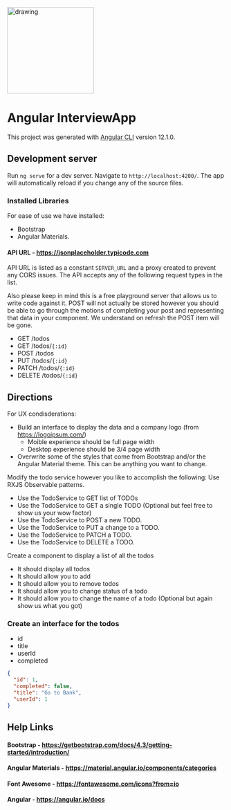 <img style="display: block" src="https://upload.wikimedia.org/wikipedia/commons/c/cf/Angular_full_color_logo.svg" alt="drawing" width="200"/>

# Angular InterviewApp

This project was generated with [Angular CLI](https://github.com/angular/angular-cli) version 12.1.0.

## Development server

Run `ng serve` for a dev server. Navigate to `http://localhost:4200/`. The app will automatically reload if you change any of the source files.

### Installed Libraries

For ease of use we have installed:

- Bootstrap
- Angular Materials.

#### API URL - https://jsonplaceholder.typicode.com

API URL is listed as a constant `SERVER_URL` and a proxy created to prevent any CORS issues. The API accepts any of the following request types in the list.

Also please keep in mind this is a free playground server that allows us to write code against it. POST will not actually be stored however you should be able to go through the motions of completing your post and representing that data in your component. We understand on refresh the POST item will be gone.

- GET /todos
- GET /todos/`{:id}`
- POST /todos
- PUT /todos/`{:id}`
- PATCH /todos/`{:id}`
- DELETE /todos/`{:id}`

## Directions

For UX condisderations:

- Build an interface to display the data and a company logo (from https://logoipsum.com/)
  - Moible experience should be full page width
  - Desktop experience should be 3/4 page width
- Overwrite some of the styles that come from Bootstrap and/or the Angular Material theme. This can be anything you want to change.

Modify the todo service however you like to accomplish the following: Use RXJS Observable patterns.

- Use the TodoService to GET list of TODOs
- Use the TodoService to GET a single TODO (Optional but feel free to show us your wow factor)
- Use the TodoService to POST a new TODO.
- Use the TodoService to PUT a change to a TODO.
- Use the TodoService to PATCH a TODO.
- Use the TodoService to DELETE a TODO.

Create a component to display a list of all the todos

- It should display all todos
- It should allow you to add
- It should allow you to remove todos
- It should allow you to change status of a todo
- It should allow you to change the name of a todo (Optional but again show us what you got)

### Create an interface for the todos

- id
- title
- userId
- completed

```json
{
  "id": 1,
  "completed": false,
  "title": "Go to Bank",
  "userId": 1
}
```

## Help Links

#### Bootstrap - https://getbootstrap.com/docs/4.3/getting-started/introduction/

#### Angular Materials - https://material.angular.io/components/categories

#### Font Awesome - https://fontawesome.com/icons?from=io

#### Angular - https://angular.io/docs
